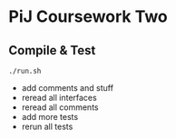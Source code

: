 # PiJ Coursework Two

## Compile & Test

```
./run.sh
```

- add comments and stuff
- reread all interfaces
- reread all comments
- add more tests
- rerun all tests
